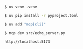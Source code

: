 ```bash
$ uv venv .venv

$ uv pip install -r pyproject.toml
```

```bash
$ uv add "mcp[cli]"
```

```bash
$ mcp dev src/echo_server.py
```

```text
http://localhost:5173
```
